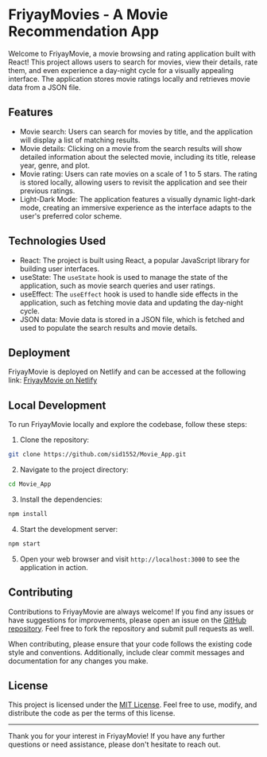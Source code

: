 # FriyayMovies - A Movie Recommendation App

Welcome to FriyayMovie, a movie browsing and rating application built with React! This project allows users to search for movies, view their details, rate them, and even experience a day-night cycle for a visually appealing interface. The application stores movie ratings locally and retrieves movie data from a JSON file.

## Features

- Movie search: Users can search for movies by title, and the application will display a list of matching results.
- Movie details: Clicking on a movie from the search results will show detailed information about the selected movie, including its title, release year, genre, and plot.
- Movie rating: Users can rate movies on a scale of 1 to 5 stars. The rating is stored locally, allowing users to revisit the application and see their previous ratings.
- Light-Dark Mode: The application features a visually dynamic light-dark mode, creating an immersive experience as the interface adapts to the user's preferred color scheme.

## Technologies Used

- React: The project is built using React, a popular JavaScript library for building user interfaces.
- useState: The `useState` hook is used to manage the state of the application, such as movie search queries and user ratings.
- useEffect: The `useEffect` hook is used to handle side effects in the application, such as fetching movie data and updating the day-night cycle.
- JSON data: Movie data is stored in a JSON file, which is fetched and used to populate the search results and movie details.

## Deployment

FriyayMovie is deployed on Netlify and can be accessed at the following link: [FriyayMovie on Netlify](https://meek-stroopwafel-1b1800.netlify.app/)

## Local Development

To run FriyayMovie locally and explore the codebase, follow these steps:

1. Clone the repository:

```bash
git clone https://github.com/sid1552/Movie_App.git
```

2. Navigate to the project directory:

```bash
cd Movie_App
```

3. Install the dependencies:

```bash
npm install
```

4. Start the development server:

```bash
npm start
```

5. Open your web browser and visit `http://localhost:3000` to see the application in action.

## Contributing

Contributions to FriyayMovie are always welcome! If you find any issues or have suggestions for improvements, please open an issue on the [GitHub repository](https://github.com/sid1552/Movie_App/issues). Feel free to fork the repository and submit pull requests as well.

When contributing, please ensure that your code follows the existing code style and conventions. Additionally, include clear commit messages and documentation for any changes you make.

## License

This project is licensed under the [MIT License](LICENSE.md). Feel free to use, modify, and distribute the code as per the terms of this license.

---

Thank you for your interest in FriyayMovie! If you have any further questions or need assistance, please don't hesitate to reach out.
